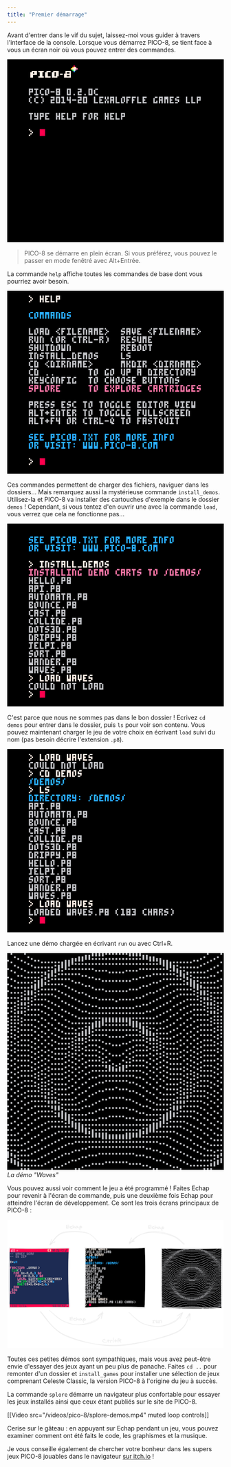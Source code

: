 ```yaml
---
title: "Premier démarrage"
---
```


Avant d'entrer dans le vif du sujet, laissez-moi vous guider à travers l'interface de la console. Lorsque vous démarrez PICO-8, se tient face à vous un écran noir où vous pouvez entrer des commandes.

![Ecran de démarrage de PICO-8](./startup.png)

> PICO-8 se démarre en plein écran. Si vous préférez, vous pouvez le passer en mode fenêtré avec Alt+Entrée.

La commande `help` affiche toutes les commandes de base dont vous pourriez avoir besoin.

![Aide](./help.png)

Ces commandes permettent de charger des fichiers, naviguer dans les dossiers... Mais remarquez aussi la mystérieuse commande `install_demos`. Utilisez-la et PICO-8 va installer des cartouches d'exemple dans le dossier `demos` ! Cependant, si vous tentez d'en ouvrir une avec la commande `load`, vous verrez que cela ne fonctionne pas...

![Erreur Could not load](./could-not-load.png)

C'est parce que nous ne sommes pas dans le bon dossier ! Ecrivez `cd demos` pour entrer dans le dossier, puis `ls` pour voir son contenu. Vous pouvez maintenant charger le jeu de votre choix en écrivant `load` suivi du nom (pas besoin décrire l'extension `.p8`).

![Chargement de waves](./load-waves.png)

Lancez une démo chargée en écrivant `run` ou avec Ctrl+R.

![Screenshot de la démo waves](./waves.png)
*La démo "Waves"*

Vous pouvez aussi voir comment le jeu a été programmé ! Faites Echap pour revenir à l'écran de commande, puis une deuxième fois Echap pour atteindre l'écran de développement. Ce sont les trois écrans principaux de PICO-8 :

![Les trois écrans de PICO-8](./screens.png)

Toutes ces petites démos sont sympathiques, mais vous avez peut-être envie d'essayer des jeux ayant un peu plus de panache. Faites `cd ..` pour remonter d'un dossier et `install_games` pour installer une sélection de jeux comprenant Celeste Classic, la version PICO-8 à l'origine du jeu à succès.

La commande `splore` démarre un navigateur plus confortable pour essayer les jeux installés ainsi que ceux étant publiés sur le site de PICO-8.

[[Video src="/videos/pico-8/splore-demos.mp4" muted loop controls]]

Cerise sur le gâteau : en appuyant sur Echap pendant un jeu, vous pouvez examiner comment ont été faits le code, les graphismes et la musique.

Je vous conseille également de chercher votre bonheur dans les supers jeux PICO-8 jouables dans le navigateur [sur itch.io](https://itch.io/games/tag-pico-8) !